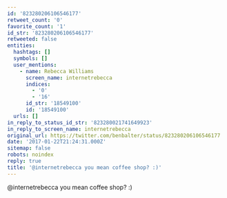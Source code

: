 ```yaml
---
id: '823280206106546177'
retweet_count: '0'
favorite_count: '1'
id_str: '823280206106546177'
retweeted: false
entities:
  hashtags: []
  symbols: []
  user_mentions:
    - name: Rebecca Williams
      screen_name: internetrebecca
      indices:
        - '0'
        - '16'
      id_str: '18549100'
      id: '18549100'
  urls: []
in_reply_to_status_id_str: '823280021741649923'
in_reply_to_screen_name: internetrebecca
original_url: https://twitter.com/benbalter/status/823280206106546177
date: '2017-01-22T21:24:31.000Z'
sitemap: false
robots: noindex
reply: true
title: '@internetrebecca you mean coffee shop? :)'
---
```


@internetrebecca you mean coffee shop? :)